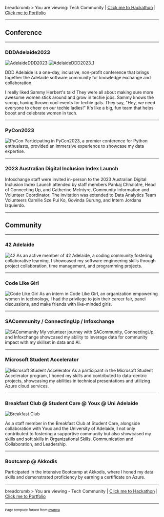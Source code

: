 breadcrumb > You are viewing: Tech Community | [Click me to Hackathon](/Hackathon.md) | [Click me to Portfolio](/index.md)

---

## Conference

---
### DDDAdelaide2023
![AdelaideDDD2023](images/adlddd.jpg)
![AdelaideDDD2023_1](images/adlddd1.jpg)

DDD Adelaide is a one-day, inclusive, non-profit conference that brings together the Adelaide software community for knowledge exchange and collaboration.

I really liked Sammy Herbert's talk! They were all about making sure more awesome women stick around and grow in techie jobs. Sammy knows the scoop, having thrown cool events for techie gals. They say, "Hey, we need everyone to cheer on our techie ladies!" It's like a big, fun team that helps boost and celebrate women in tech.

---
### PyCon2023
![PyCon](images/pycon.jpg)
Participating in PyCon2023, a premier conference for Python enthusiasts, provided an immersive experience to showcase my data expertise.

---
### 2023 Australian Digital Inclusion Index Launch
Infoxchange staff were invited in-person to the 2023 Australian Digital Inclusion Index Launch attended by staff members Pankaj Chhalotre, Head of Connecting Up, and Catherine McIntyre, Community Information and Volunteer Coordinator. The invitation was extended to Data Analytics Team Volunteers Camille Sze Pui Ko, Govinda Gurung, and Intern Jordana Izquierdo.

---

## Community

---

### 42 Adelaide
![42](images/42.jpg)
As an active member of 42 Adelaide, a coding community fostering collaborative learning, I showcased my software engineering skills through project collaboration, time management, and programming projects.

---
### Code Like Girl
![Code Like Girl](images/clg.jpg)
As an intern in Code Like Girl, an organization empowering women in technology, I had the privilege to join their career fair, panel discussions, and make friends with like-minded girls.

---
### SACommunity / ConnectingUp / Infoxchange
![SACommunity](images/sacom.jpg)
My volunteer journey with SACommunity, ConnectingUp, and Infoxchange showcased my ability to leverage data for community impact with my skillset in data and AI.

---
### Microsoft Student Accelerator
![Microsoft Student Accelerator](images/microsoft.jpeg)
As a participant in the Microsoft Student Accelerator program, I honed my skills and contributed to data-centric projects, showcasing my abilities in technical presentations and utilizing Azure cloud services.

---
### Breakfast Club @ Student Care @ Youx @ Uni Adelaide
![Breakfast Club](images/bfc.jpg)

As a staff member in the Breakfast Club at Student Care, alongside collaboration with Youx and the University of Adelaide, I not only contributed to fostering a supportive community but also showcased my skills and soft skills in Organizational Skills, Communication and Collaboration, and Leadership.

---
### Bootcamp @ Akkodis
Participated in the intensive Bootcamp at Akkodis, where I honed my data skills and demonstrated proficiency by earning a certificate on Azure.

---

breadcrumb > You are viewing - Tech Community | [Click me to Hackathon](/Hackathon.md) | [Click me to Portfolio](/index.md)

---

<p style="font-size:11px">Page template forked from <a href="https://github.com/evanca/quick-portfolio">evanca</a></p>
<!-- Remove above link if you don't want to attribute -->
